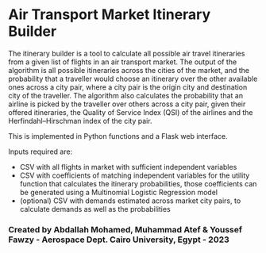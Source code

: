 # Air Transport Market Itinerary Builder

The itinerary builder is a tool to calculate all possible air travel itineraries from a given list of flights in an air transport market. The output of the algorithm is all possible itineraries across the cities of the market, and the probability that a traveller would choose an itinerary over the other available ones across a city pair, where a city pair is the origin city and destination city of the traveller. The algorithm also calculates the probability that an airline is picked by the traveller over others across a city pair, given their offered itineraries, the Quality of Service Index (QSI) of the airlines and the Herfindahl–Hirschman index of the city pair.

This is implemented in Python functions and a Flask web interface. 

Inputs required are:
- CSV with all flights in market with sufficient independent variables
- CSV with coefficients of matching independent variables for the utility function that calculates the itinerary probabilities, those coefficients can be generated using a Multinomial Logistic Regression model
- (optional) CSV with demands estimated across market city pairs, to calculate demands as well as the probabilities


### Created by Abdallah Mohamed, Muhammad Atef & Youssef Fawzy - Aerospace Dept. Cairo University, Egypt - 2023
